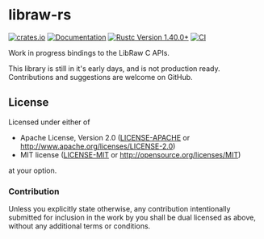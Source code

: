 # libraw-rs

[![crates.io](https://img.shields.io/crates/v/libraw-rs.svg)](https://crates.io/crates/libraw-rs)
[![Documentation](https://docs.rs/libraw-rs/badge.svg)](https://docs.rs/libraw-rs)
[![Rustc Version 1.40.0+](https://img.shields.io/badge/rustc-1.40.0+-lightgray.svg)](https://blog.rust-lang.org/2019/12/19/Rust-1.40.0.html)
[![CI](https://github.com/paolobarbolini/libraw-rs/workflows/CI/badge.svg)](https://github.com/paolobarbolini/libraw-rs/actions?query=workflow%3ACI)

Work in progress bindings to the LibRaw C APIs.

This library is still in it's early days, and is not production ready.
Contributions and suggestions are welcome on GitHub.

## License

Licensed under either of
 * Apache License, Version 2.0 ([LICENSE-APACHE](LICENSE-APACHE) or http://www.apache.org/licenses/LICENSE-2.0)
 * MIT license ([LICENSE-MIT](LICENSE-MIT) or http://opensource.org/licenses/MIT)

at your option.

### Contribution

Unless you explicitly state otherwise, any contribution intentionally submitted
for inclusion in the work by you shall be dual licensed as above, without any
additional terms or conditions.

